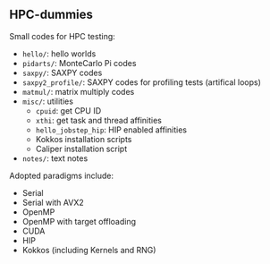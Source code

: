 ## HPC-dummies

Small codes for HPC testing:

* `hello/`: hello worlds
* `pidarts/`: MonteCarlo Pi codes
* `saxpy/`: SAXPY codes
* `saxpy2_profile/`: SAXPY codes for profiling tests (artifical loops)
* `matmul/`: matrix multiply codes
* `misc/`: utilities
  * `cpuid`: get CPU ID
  * `xthi`: get task and thread affinities
  * `hello_jobstep_hip`: HIP enabled affinities
  * Kokkos installation scripts
  * Caliper installation script
* `notes/`: text notes

Adopted paradigms include:
* Serial
* Serial with AVX2
* OpenMP
* OpenMP with target offloading
* CUDA
* HIP
* Kokkos (including Kernels and RNG)

